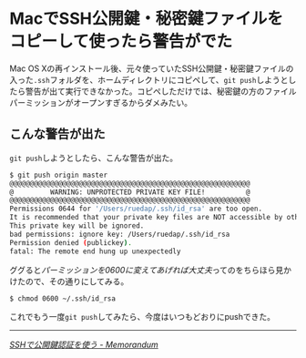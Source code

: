 # <span>MacでSSH公開鍵・秘密鍵ファイルを</span><span>コピーして使ったら警告がでた</span>

Mac OS Xの再インストール後、元々使っていたSSH公開鍵・秘密鍵ファイルの入った`.ssh`フォルダを、ホームディレクトリにコピペして、`git push`しようとしたら警告が出て実行できなかった。コピペしただけでは、秘密鍵の方のファイルパーミッションがオープンすぎるからダメみたい。

<!-- READMORE -->

## こんな警告が出た

`git push`しようとしたら、こんな警告が出た。

~~~ sh
$ git push origin master
@@@@@@@@@@@@@@@@@@@@@@@@@@@@@@@@@@@@@@@@@@@@@@@@@@@@@@@@@@@
@         WARNING: UNPROTECTED PRIVATE KEY FILE!          @
@@@@@@@@@@@@@@@@@@@@@@@@@@@@@@@@@@@@@@@@@@@@@@@@@@@@@@@@@@@
Permissions 0644 for '/Users/ruedap/.ssh/id_rsa' are too open.
It is recommended that your private key files are NOT accessible by others.
This private key will be ignored.
bad permissions: ignore key: /Users/ruedap/.ssh/id_rsa
Permission denied (publickey).
fatal: The remote end hung up unexpectedly
~~~

ググると*パーミッションを0600に変えてあげれば大丈夫*ってのをちらほら見かけたので、その通りにしてみる。

~~~ sh
$ chmod 0600 ~/.ssh/id_rsa
~~~

これでもう一度`git push`してみたら、今度はいつもどおりにpushできた。

---

<cite>[SSHで公開鍵認証を使う - Memorandum](http://www.pistolfly.jp/weblog/2007/02/ssh.html)</cite>
